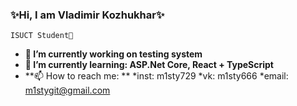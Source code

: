 ### ✨Hi, I am Vladimir Kozhukhar✨

~~~
ISUCT Student🤔
~~~


- **🔭 I’m currently working on testing system**
- **🌱 I’m currently learning: ASP.Net Core, React + TypeScript**
- **📫 How to reach me: **
              *inst: m1sty729
              *vk: m1sty666
              *email: m1stygit@gmail.com

<!--
**SunM1sty/SunM1sty** is a ✨ _special_ ✨ repository because its `README.md` (this file) appears on your GitHub profile.

Here are some ideas to get you started:

- 🔭 I’m currently working on ...
- 🌱 I’m currently learning ...
- 👯 I’m looking to collaborate on ...
- 🤔 I’m looking for help with ...
- 💬 Ask me about ...
- 📫 How to reach me: ...
- 😄 Pronouns: ...
- ⚡ Fun fact: ...
-->
